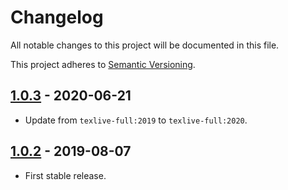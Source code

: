 # Changelog

All notable changes to this project will be documented in this file.

This project adheres to [Semantic Versioning](http://semver.org/).

## [1.0.3] - 2020-06-21

- Update from ```texlive-full:2019``` to ```texlive-full:2020```.
## [1.0.2] - 2019-08-07

- First stable release.

[1.0.2]: https://github.com/florentinth/TeXLive-Full/releases/tag/v1.0.2
[1.0.3]: https://github.com/florentinth/TeXLive-Full/compare/v1.0.2...v1.0.3